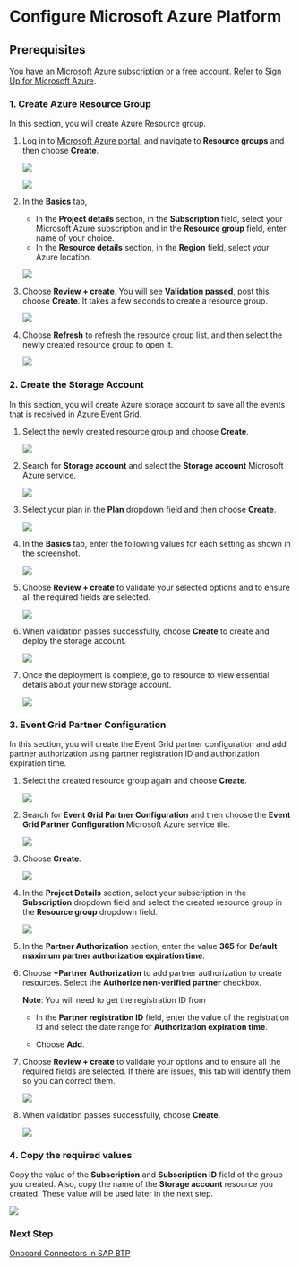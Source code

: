 # Configure Microsoft Azure Platform

## Prerequisites

You have an Microsoft Azure subscription or a free account. Refer to [Sign Up for Microsoft Azure](https://azure.microsoft.com/).

### 1. Create Azure Resource Group
In this section, you will create Azure Resource group.

1. Log in to [Microsoft Azure portal.](https://portal.azure.com/) and navigate to **Resource groups** and then choose **Create**.
    <p><img src="./images/01-resourcegroups.png"></p>

    <p><img src="./images/02-createresourcegroups.png"></p>

2. In the **Basics** tab, 
    - In the **Project details** section, in the **Subscription** field, select your Microsoft Azure subscription and in the **Resource group** field, enter name of your choice. 
    - In the **Resource details** section, in the **Region** field, select your Azure location.
    
    <p><img src="./images/03-reviewandcreate.png"></p>

3. Choose **Review + create**. You will see **Validation passed**, post this choose **Create**. It takes a few seconds to create a resource group.

    <p><img src="./images/04-validatepasscreate.png"></p>

4. Choose **Refresh**  to refresh the resource group list, and then select the newly created resource group to open it. 

    <p><img src="./images/05-refeshresourcegroups.png"></p>

### 2. Create the Storage Account
In this section, you will create Azure storage account to save all the events that is received in Azure Event Grid.

1. Select the newly created resource group and choose **Create**. 
    <p><img src="./images/06-createresource.png"></p>

2. Search for **Storage account** and select the **Storage account** Microsoft Azure service.
    <p><img src="./images/07-searchstorage.png"></p>

3. Select your plan in the **Plan** dropdown field and then choose **Create**.
    <p><img src="./images/08-createstorage.png"></p>

4. In the **Basics** tab, enter the following values for each setting as shown in the screenshot.
    <p><img src="./images/09-createdetailstorage.png"></p>

5. Choose **Review + create** to validate your selected options and to ensure all the required fields are selected.
        <p><img src="./images/10-afterreviewcreate.png"></p>

6. When validation passes successfully, choose **Create** to create and deploy the storage account.
    <p><img src="./images/11-storagecreated.png"></p>

7. Once the deployment is complete, go to resource to view essential details about your new storage account.
    <p><img src="./images/11-storagecreated.png"></p>

### 3. Event Grid Partner Configuration 

In this section, you will create the Event Grid partner configuration and add partner authorization using partner registration ID and authorization expiration time. 

1. Select the created resource group again and choose **Create**. 
    <p><img src="./images/12-createeventgridresource.png"></p>

2. Search for **Event Grid Partner Configuration** and then choose the **Event Grid Partner Configuration** Microsoft Azure service tile.
    <p><img src="./images/13-searcheventgridpartner.png"></p>

3. Choose **Create**.
    <p><img src="./images/14-createeventgridpartner.png"></p>

4. In the **Project Details** section, select your subscription in the **Subscription** dropdown field and select the created resource group in the **Resource group** dropdown field.

    <p><img src="./images/15-addpartnername.png"></p>

5. In the **Partner Authorization** section, enter the value **365** for **Default maximum partner authorization expiration time**.

6. Choose **+Partner Authorization** to add partner authorization to create resources. Select the **Authorize non-verified partner** checkbox.

    **Note**: You will need to get the registration ID from <UMA>

    - In the **Partner registration ID** field, enter the value of the registration id and select the date range for **Authorization expiration time**.

    - Choose **Add**.   

5. Choose **Review + create** to validate your options and to ensure all the required fields are selected. If there are issues, this tab will identify them so you can correct them.
    <p><img src="./images/16-reviewcreategridpartner.png"></p>

6. When validation passes successfully, choose **Create**.
    <p><img src="./images/17-aftervalidationcreate.png"></p>


### 4. Copy the required values

Copy the value of the **Subscription** and **Subscription ID** field of the group you created. Also, copy the name of the **Storage account** resource you created. These value will be used later in the next step. 
<p><img src="./images/18-completesetupforazure.png"></p>

### Next Step
[Onboard Connectors in SAP BTP](../Step3-Onboard-Connectors/README.md)
